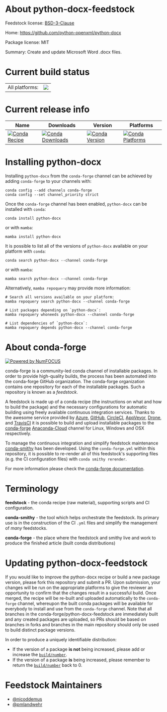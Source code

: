 About python-docx-feedstock
===========================

Feedstock license: [BSD-3-Clause](https://github.com/conda-forge/python-docx-feedstock/blob/main/LICENSE.txt)

Home: https://github.com/python-openxml/python-docx

Package license: MIT

Summary: Create and update Microsoft Word .docx files.

Current build status
====================


<table><tr><td>All platforms:</td>
    <td>
      <a href="https://dev.azure.com/conda-forge/feedstock-builds/_build/latest?definitionId=5338&branchName=main">
        <img src="https://dev.azure.com/conda-forge/feedstock-builds/_apis/build/status/python-docx-feedstock?branchName=main">
      </a>
    </td>
  </tr>
</table>

Current release info
====================

| Name | Downloads | Version | Platforms |
| --- | --- | --- | --- |
| [![Conda Recipe](https://img.shields.io/badge/recipe-python--docx-green.svg)](https://anaconda.org/conda-forge/python-docx) | [![Conda Downloads](https://img.shields.io/conda/dn/conda-forge/python-docx.svg)](https://anaconda.org/conda-forge/python-docx) | [![Conda Version](https://img.shields.io/conda/vn/conda-forge/python-docx.svg)](https://anaconda.org/conda-forge/python-docx) | [![Conda Platforms](https://img.shields.io/conda/pn/conda-forge/python-docx.svg)](https://anaconda.org/conda-forge/python-docx) |

Installing python-docx
======================

Installing `python-docx` from the `conda-forge` channel can be achieved by adding `conda-forge` to your channels with:

```
conda config --add channels conda-forge
conda config --set channel_priority strict
```

Once the `conda-forge` channel has been enabled, `python-docx` can be installed with `conda`:

```
conda install python-docx
```

or with `mamba`:

```
mamba install python-docx
```

It is possible to list all of the versions of `python-docx` available on your platform with `conda`:

```
conda search python-docx --channel conda-forge
```

or with `mamba`:

```
mamba search python-docx --channel conda-forge
```

Alternatively, `mamba repoquery` may provide more information:

```
# Search all versions available on your platform:
mamba repoquery search python-docx --channel conda-forge

# List packages depending on `python-docx`:
mamba repoquery whoneeds python-docx --channel conda-forge

# List dependencies of `python-docx`:
mamba repoquery depends python-docx --channel conda-forge
```


About conda-forge
=================

[![Powered by
NumFOCUS](https://img.shields.io/badge/powered%20by-NumFOCUS-orange.svg?style=flat&colorA=E1523D&colorB=007D8A)](https://numfocus.org)

conda-forge is a community-led conda channel of installable packages.
In order to provide high-quality builds, the process has been automated into the
conda-forge GitHub organization. The conda-forge organization contains one repository
for each of the installable packages. Such a repository is known as a *feedstock*.

A feedstock is made up of a conda recipe (the instructions on what and how to build
the package) and the necessary configurations for automatic building using freely
available continuous integration services. Thanks to the awesome service provided by
[Azure](https://azure.microsoft.com/en-us/services/devops/), [GitHub](https://github.com/),
[CircleCI](https://circleci.com/), [AppVeyor](https://www.appveyor.com/),
[Drone](https://cloud.drone.io/welcome), and [TravisCI](https://travis-ci.com/)
it is possible to build and upload installable packages to the
[conda-forge](https://anaconda.org/conda-forge) [Anaconda-Cloud](https://anaconda.org/)
channel for Linux, Windows and OSX respectively.

To manage the continuous integration and simplify feedstock maintenance
[conda-smithy](https://github.com/conda-forge/conda-smithy) has been developed.
Using the ``conda-forge.yml`` within this repository, it is possible to re-render all of
this feedstock's supporting files (e.g. the CI configuration files) with ``conda smithy rerender``.

For more information please check the [conda-forge documentation](https://conda-forge.org/docs/).

Terminology
===========

**feedstock** - the conda recipe (raw material), supporting scripts and CI configuration.

**conda-smithy** - the tool which helps orchestrate the feedstock.
                   Its primary use is in the construction of the CI ``.yml`` files
                   and simplify the management of *many* feedstocks.

**conda-forge** - the place where the feedstock and smithy live and work to
                  produce the finished article (built conda distributions)


Updating python-docx-feedstock
==============================

If you would like to improve the python-docx recipe or build a new
package version, please fork this repository and submit a PR. Upon submission,
your changes will be run on the appropriate platforms to give the reviewer an
opportunity to confirm that the changes result in a successful build. Once
merged, the recipe will be re-built and uploaded automatically to the
`conda-forge` channel, whereupon the built conda packages will be available for
everybody to install and use from the `conda-forge` channel.
Note that all branches in the conda-forge/python-docx-feedstock are
immediately built and any created packages are uploaded, so PRs should be based
on branches in forks and branches in the main repository should only be used to
build distinct package versions.

In order to produce a uniquely identifiable distribution:
 * If the version of a package **is not** being increased, please add or increase
   the [``build/number``](https://docs.conda.io/projects/conda-build/en/latest/resources/define-metadata.html#build-number-and-string).
 * If the version of a package **is** being increased, please remember to return
   the [``build/number``](https://docs.conda.io/projects/conda-build/en/latest/resources/define-metadata.html#build-number-and-string)
   back to 0.

Feedstock Maintainers
=====================

* [@nicoddemus](https://github.com/nicoddemus/)
* [@pmlandwehr](https://github.com/pmlandwehr/)

